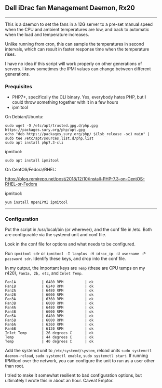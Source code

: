 ## Dell iDrac fan Management Daemon, Rx20

***

This is a daemon to set the fans in a 12G server to a pre-set manual speed when the CPU and ambient temperatures are low, and back to automatic when the load and temperature increases.  

Unlike running from cron, this can sample the temperatures in second intervals, which can result in faster response time when the temperature rises.  

I have no idea if this script will work properly on other generations of servers.  I know sometimes the IPMI values can change between different generations. 

### Prequisites

* PHP7+, specifically the CLI binary.  Yes, everybody hates PHP, but I could throw something together with it in a few hours
* ipmitool

On Debian/Ubuntu:

    sudo wget -O /etc/apt/trusted.gpg.d/php.gpg https://packages.sury.org/php/apt.gpg
    echo "deb https://packages.sury.org/php/ $(lsb_release -sc) main" | sudo tee /etc/apt/sources.list.d/php.list
    sudo apt install php7.3-cli

ipmitool:

    sudo apt install ipmitool

On CentOS/Fedora/RHEL:

https://blog.remirepo.net/post/2018/12/10/Install-PHP-7.3-on-CentOS-RHEL-or-Fedora

ipmitool:

    yum install OpenIPMI ipmitool


***

### Configuration


Put the script in /usr/local/bin (or wherever), and the conf file in /etc.  Both are configurable via the systemd unit and conf file. 

Look in the conf file for options and what needs to be configured.  

Run `ipmitool sdr` or `ipmitool -I lanplus -H idrac_ip -U username -P password sdr`. Identify these keys, and drop into the conf file.

In my output, the important keys are `Temp` (these are CPU temps on my r420), `Fan1a, 2b, etc`, and `Inlet Temp`.

    Fan1A            | 6480 RPM          | ok
    Fan1B            | 6240 RPM          | ok
    Fan2A            | 6480 RPM          | ok
    Fan2B            | 6000 RPM          | ok
    Fan3A            | 6360 RPM          | ok
    Fan3B            | 6000 RPM          | ok
    Fan4A            | 6480 RPM          | ok
    Fan4B            | 6000 RPM          | ok
    Fan5A            | 6480 RPM          | ok
    Fan5B            | 6000 RPM          | ok
    Fan6A            | 6360 RPM          | ok
    Fan6B            | 6120 RPM          | ok
    Inlet Temp       | 26 degrees C      | ok
    Temp             | 44 degrees C      | ok
    Temp             | 40 degrees C      | ok


Add the systemd unit to `/etc/systemd/system`, reload units `sudo systemctl daemon-reload`, `sudo systemctl enable`, `sudo systemctl start`.  If running IPMItool over the network, you can configure the unit to run as a user other than root.  

I tried to make it somewhat resilient to bad configuration options, but ultimately I wrote this in about an hour.  Caveat Emptor. 

